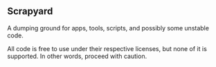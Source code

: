 ## Scrapyard

A dumping ground for apps, tools, scripts, and possibly some unstable code. 

All code is free to use under their respective licenses, but none of it is supported. In other words, proceed with caution.
